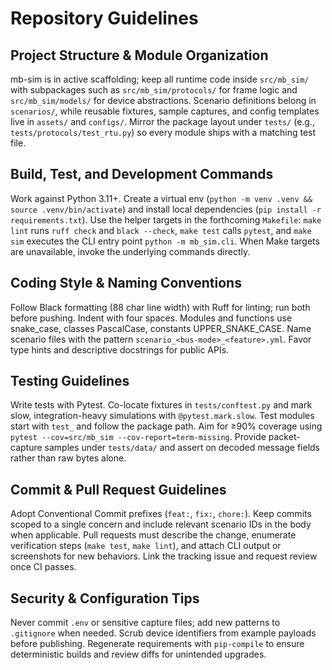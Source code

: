 # Repository Guidelines

## Project Structure & Module Organization
mb-sim is in active scaffolding; keep all runtime code inside `src/mb_sim/` with subpackages such as `src/mb_sim/protocols/` for frame logic and `src/mb_sim/models/` for device abstractions. Scenario definitions belong in `scenarios/`, while reusable fixtures, sample captures, and config templates live in `assets/` and `configs/`. Mirror the package layout under `tests/` (e.g., `tests/protocols/test_rtu.py`) so every module ships with a matching test file.

## Build, Test, and Development Commands
Work against Python 3.11+. Create a virtual env (`python -m venv .venv && source .venv/bin/activate`) and install local dependencies (`pip install -r requirements.txt`). Use the helper targets in the forthcoming `Makefile`: `make lint` runs `ruff check` and `black --check`, `make test` calls `pytest`, and `make sim` executes the CLI entry point `python -m mb_sim.cli`. When Make targets are unavailable, invoke the underlying commands directly.

## Coding Style & Naming Conventions
Follow Black formatting (88 char line width) with Ruff for linting; run both before pushing. Indent with four spaces. Modules and functions use snake_case, classes PascalCase, constants UPPER_SNAKE_CASE. Name scenario files with the pattern `scenario_<bus-mode>_<feature>.yml`. Favor type hints and descriptive docstrings for public APIs.

## Testing Guidelines
Write tests with Pytest. Co-locate fixtures in `tests/conftest.py` and mark slow, integration-heavy simulations with `@pytest.mark.slow`. Test modules start with `test_` and follow the package path. Aim for ≥90% coverage using `pytest --cov=src/mb_sim --cov-report=term-missing`. Provide packet-capture samples under `tests/data/` and assert on decoded message fields rather than raw bytes alone.

## Commit & Pull Request Guidelines
Adopt Conventional Commit prefixes (`feat:`, `fix:`, `chore:`). Keep commits scoped to a single concern and include relevant scenario IDs in the body when applicable. Pull requests must describe the change, enumerate verification steps (`make test`, `make lint`), and attach CLI output or screenshots for new behaviors. Link the tracking issue and request review once CI passes.

## Security & Configuration Tips
Never commit `.env` or sensitive capture files; add new patterns to `.gitignore` when needed. Scrub device identifiers from example payloads before publishing. Regenerate requirements with `pip-compile` to ensure deterministic builds and review diffs for unintended upgrades.
